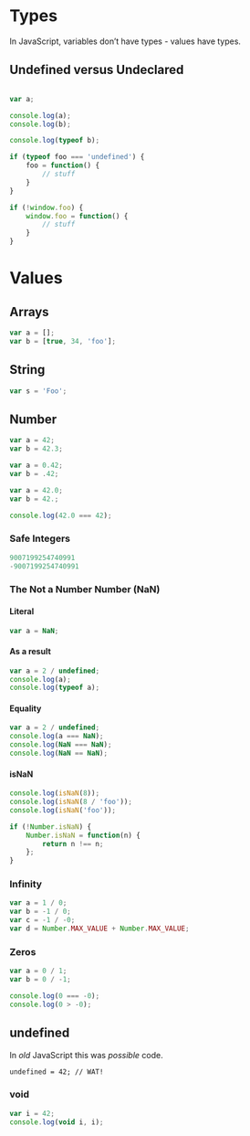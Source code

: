# Types

In JavaScript, variables don’t have types - values have types.

## Undefined versus Undeclared

```js

var a;

console.log(a);
console.log(b);
```

```js
console.log(typeof b);
```

```js
if (typeof foo === 'undefined') {
	foo = function() {
		// stuff
	}
}
```

```js
if (!window.foo) {
	window.foo = function() {
		// stuff
	}
}
```

# Values

## Arrays

```js
var a = [];
var b = [true, 34, 'foo'];
```

## String

```js
var s = 'Foo';
```

## Number

```js
var a = 42;
var b = 42.3;
```

```js
var a = 0.42;
var b = .42;
```

```js
var a = 42.0;
var b = 42.;
```

```js
console.log(42.0 === 42);
```

### Safe Integers

```js
9007199254740991
-9007199254740991
```

### The Not a Number Number (NaN)

#### Literal

```js
var a = NaN;
```

#### As a result

```js
var a = 2 / undefined;
console.log(a);
console.log(typeof a);
```

#### Equality

```js
var a = 2 / undefined;
console.log(a === NaN);
console.log(NaN === NaN);
console.log(NaN == NaN);
```

#### isNaN

```js
console.log(isNaN(8));
console.log(isNaN(8 / 'foo'));
console.log(isNaN('foo'));
```

```js
if (!Number.isNaN) {
    Number.isNaN = function(n) {
        return n !== n;
    };
}
```

### Infinity

```js
var a = 1 / 0;
var b = -1 / 0;
var c = -1 / -0;
var d = Number.MAX_VALUE + Number.MAX_VALUE;
```

### Zeros

```js
var a = 0 / 1;
var b = 0 / -1;
```

```js
console.log(0 === -0);
console.log(0 > -0);
```


## undefined

In _old_ JavaScript this was _possible_ code.

```
undefined = 42; // WAT!
```

### void

```js
var i = 42;
console.log(void i, i);
```
